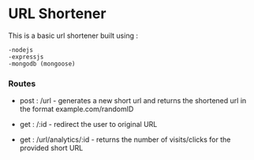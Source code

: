 # URL Shortener

This is a basic url shortener built using : 
    
    -nodejs
    -expressjs
    -mongodb (mongoose)

### Routes

- post :  /url - generates a new short url and returns the shortened url in the format example.com/randomID

- get :  /:id - redirect the user to original URL

- get :  /url/analytics/:id - returns the number of visits/clicks for the provided short URL


